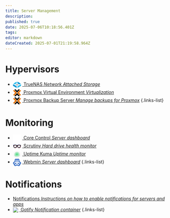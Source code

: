 ```yaml
---
title: Server Management
description: 
published: true
date: 2025-07-06T10:18:56.401Z
tags: 
editor: markdown
dateCreated: 2025-07-01T21:19:58.964Z
---
```


# Hypervisors
- [<img src="/truenas-core.png" width="25" style="vertical-align:middle;margin-right:4px"> TrueNAS *Network Attached Storage*](/TrueNAS)
- [<img src="/proxmox.png" width="25" style="vertical-align:middle;margin-right:4px"> Proxmox Virtual Environment *Virtualization*](/Proxmox)
- [<img src="/proxmox.png" width="25" style="vertical-align:middle;margin-right:4px"> Proxmox Backup Server *Manage backups for Proxmox*](/pbs)
{.links-list}


# Monitoring
- [<img src="/corecontrol-light.png" width="25" style="vertical-align:middle;margin-right:4px"> Core Control *Server dashboard*](/corecontrol)
- [<img src="/scrutiny.png" width="25" style="vertical-align:middle;margin-right:4px"> Scrutiny *Hard drive health monitor*](/scrutiny)
- [<img src="/uptime-kuma.png" width="25" style="vertical-align:middle;margin-right:4px"> Uptime Kuma *Uptime monitor*](/Kuma)
- [<img src="/webmin.png" width="25" style="vertical-align:middle;margin-right:4px"> Webmin *Server dashboard*](/webmin)
{.links-list}

# Notifications
- [<span class="mdi mdi-bell"></span> Notifications *Instructions on how to enable notifications for servers and apps*](/Notifications)
- [<img src="/.png" width="25" style="vertical-align:middle;margin-right:4px"> Gotify *Notification container*](/gotify)
{.links-list}